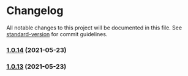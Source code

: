 # Changelog

All notable changes to this project will be documented in this file. See [standard-version](https://github.com/conventional-changelog/standard-version) for commit guidelines.

### [1.0.14](https://github.com/dnb-hugo/asylum/compare/v1.0.13...v1.0.14) (2021-05-23)

### [1.0.13](https://github.com/dnb-hugo/asylum/compare/v1.0.12...v1.0.13) (2021-05-23)
